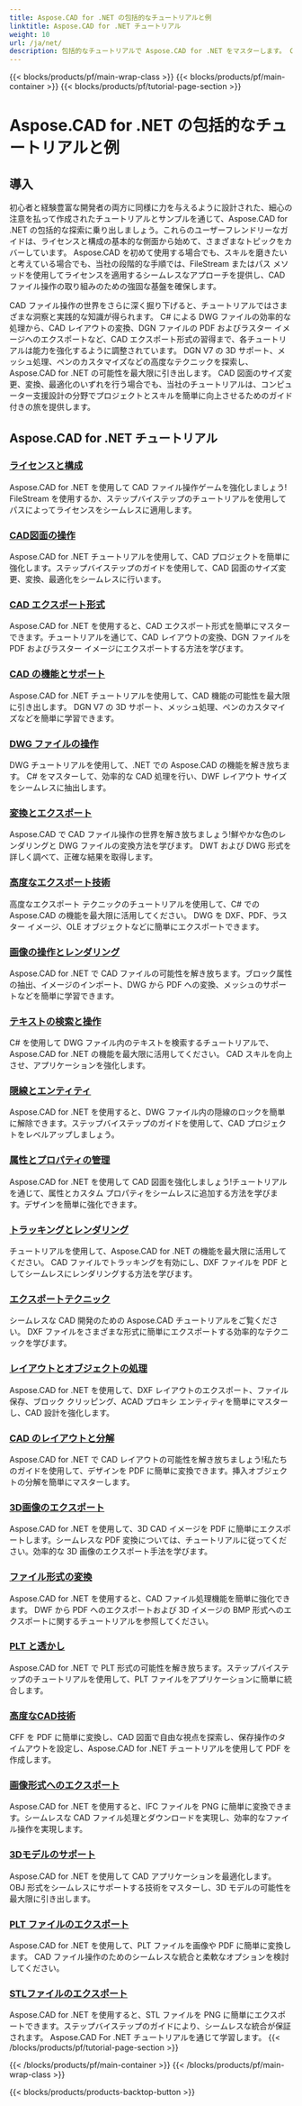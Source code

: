```yaml
---
title: Aspose.CAD for .NET の包括的なチュートリアルと例
linktitle: Aspose.CAD for .NET チュートリアル
weight: 10
url: /ja/net/
description: 包括的なチュートリアルで Aspose.CAD for .NET をマスターします。 CAD スキルをライセンスから高度なエクスポート技術まで高めます。隠れた機能を簡単にロック解除できます。
---
```


{{< blocks/products/pf/main-wrap-class >}}
{{< blocks/products/pf/main-container >}}
{{< blocks/products/pf/tutorial-page-section >}}

# Aspose.CAD for .NET の包括的なチュートリアルと例


## 導入

初心者と経験豊富な開発者の両方に同様に力を与えるように設計された、細心の注意を払って作成されたチュートリアルとサンプルを通じて、Aspose.CAD for .NET の包括的な探索に乗り出しましょう。これらのユーザーフレンドリーなガイドは、ライセンスと構成の基本的な側面から始めて、さまざまなトピックをカバーしています。 Aspose.CAD を初めて使用する場合でも、スキルを磨きたいと考えている場合でも、当社の段階的な手順では、FileStream またはパス メソッドを使用してライセンスを適用するシームレスなアプローチを提供し、CAD ファイル操作の取り組みのための強固な基盤を確保します。

CAD ファイル操作の世界をさらに深く掘り下げると、チュートリアルではさまざまな洞察と実践的な知識が得られます。 C# による DWG ファイルの効率的な処理から、CAD レイアウトの変換、DGN ファイルの PDF およびラスター イメージへのエクスポートなど、CAD エクスポート形式の習得まで、各チュートリアルは能力を強化するように調整されています。 DGN V7 の 3D サポート、メッシュ処理、ペンのカスタマイズなどの高度なテクニックを探索し、Aspose.CAD for .NET の可能性を最大限に引き出します。 CAD 図面のサイズ変更、変換、最適化のいずれを行う場合でも、当社のチュートリアルは、コンピューター支援設計の分野でプロジェクトとスキルを簡単に向上させるためのガイド付きの旅を提供します。

## Aspose.CAD for .NET チュートリアル
### [ライセンスと構成](./licensing-and-configuration/)
Aspose.CAD for .NET を使用して CAD ファイル操作ゲームを強化しましょう! FileStream を使用するか、ステップバイステップのチュートリアルを使用してパスによってライセンスをシームレスに適用します。 
### [CAD図面の操作](./cad-drawing-manipulation/)
Aspose.CAD for .NET チュートリアルを使用して、CAD プロジェクトを簡単に強化します。ステップバイステップのガイドを使用して、CAD 図面のサイズ変更、変換、最適化をシームレスに行います。
### [CAD エクスポート形式](./cad-export-formats/)
Aspose.CAD for .NET を使用すると、CAD エクスポート形式を簡単にマスターできます。チュートリアルを通じて、CAD レイアウトの変換、DGN ファイルを PDF およびラスター イメージにエクスポートする方法を学びます。
### [CAD の機能とサポート](./cad-features-and-support/)
Aspose.CAD for .NET チュートリアルを使用して、CAD 機能の可能性を最大限に引き出します。 DGN V7 の 3D サポート、メッシュ処理、ペンのカスタマイズなどを簡単に学習できます。
### [DWG ファイルの操作](./dwg-file-manipulation/)
DWG チュートリアルを使用して、.NET での Aspose.CAD の機能を解き放ちます。 C# をマスターして、効率的な CAD 処理を行い、DWF レイアウト サイズをシームレスに抽出します。
### [変換とエクスポート](./conversion-and-export/)
Aspose.CAD で CAD ファイル操作の世界を解き放ちましょう!鮮やかな色のレンダリングと DWG ファイルの変換方法を学びます。 DWT および DWG 形式を詳しく調べて、正確な結果を取得します。
### [高度なエクスポート技術](./advanced-export-techniques/)
高度なエクスポート テクニックのチュートリアルを使用して、C# での Aspose.CAD の機能を最大限に活用してください。 DWG を DXF、PDF、ラスター イメージ、OLE オブジェクトなどに簡単にエクスポートできます。
### [画像の操作とレンダリング](./image-manipulation-and-rendering/)
Aspose.CAD for .NET で CAD ファイルの可能性を解き放ちます。ブロック属性の抽出、イメージのインポート、DWG から PDF への変換、メッシュのサポートなどを簡単に学習できます。
### [テキストの検索と操作](./text-search-and-manipulation/)
C# を使用して DWG ファイル内のテキストを検索するチュートリアルで、Aspose.CAD for .NET の機能を最大限に活用してください。 CAD スキルを向上させ、アプリケーションを強化します。
### [隠線とエンティティ](./hidden-lines-and-entities/)
Aspose.CAD for .NET を使用すると、DWG ファイル内の隠線のロックを簡単に解除できます。ステップバイステップのガイドを使用して、CAD プロジェクトをレベルアップしましょう。
### [属性とプロパティの管理](./attribute-and-property-management/)
Aspose.CAD for .NET を使用して CAD 図面を強化しましょう!チュートリアルを通じて、属性とカスタム プロパティをシームレスに追加する方法を学びます。デザインを簡単に強化できます。
### [トラッキングとレンダリング](./tracking-and-rendering/)
チュートリアルを使用して、Aspose.CAD for .NET の機能を最大限に活用してください。 CAD ファイルでトラッキングを有効にし、DXF ファイルを PDF としてシームレスにレンダリングする方法を学びます。
### [エクスポートテクニック](./export-techniques/)
シームレスな CAD 開発のための Aspose.CAD チュートリアルをご覧ください。 DXF ファイルをさまざまな形式に簡単にエクスポートする効率的なテクニックを学びます。
### [レイアウトとオブジェクトの処理](./layout-and-object-handling/)
Aspose.CAD for .NET を使用して、DXF レイアウトのエクスポート、ファイル保存、ブロック クリッピング、ACAD プロキシ エンティティを簡単にマスターし、CAD 設計を強化します。
### [CAD のレイアウトと分解](./cad-layouts-and-decomposition/)
Aspose.CAD for .NET で CAD レイアウトの可能性を解き放ちましょう!私たちのガイドを使用して、デザインを PDF に簡単に変換できます。挿入オブジェクトの分解を簡単にマスターします。
### [3D画像のエクスポート](./3d-image-export/)
Aspose.CAD for .NET を使用して、3D CAD イメージを PDF に簡単にエクスポートします。シームレスな PDF 変換については、チュートリアルに従ってください。効率的な 3D 画像のエクスポート手法を学びます。
### [ファイル形式の変換](./file-format-conversion/)
Aspose.CAD for .NET を使用すると、CAD ファイル処理機能を簡単に強化できます。 DWF から PDF へのエクスポートおよび 3D イメージの BMP 形式へのエクスポートに関するチュートリアルを参照してください。
### [PLT と透かし](./plt-and-watermarking/)
Aspose.CAD for .NET で PLT 形式の可能性を解き放ちます。ステップバイステップのチュートリアルを使用して、PLT ファイルをアプリケーションに簡単に統合します。
### [高度なCAD技術](./advanced-cad-techniques/)
CFF を PDF に簡単に変換し、CAD 図面で自由な視点を探索し、保存操作のタイムアウトを設定し、Aspose.CAD for .NET チュートリアルを使用して PDF を作成します。
### [画像形式へのエクスポート](./exporting-to-image-formats/)
Aspose.CAD for .NET を使用すると、IFC ファイルを PNG に簡単に変換できます。シームレスな CAD ファイル処理とダウンロードを実現し、効率的なファイル操作を実現します。
### [3Dモデルのサポート](./3d-model-support/)
Aspose.CAD for .NET を使用して CAD アプリケーションを最適化します。 OBJ 形式をシームレスにサポートする技術をマスターし、3D モデルの可能性を最大限に引き出します。
### [PLT ファイルのエクスポート](./exporting-plt-files/)
Aspose.CAD for .NET を使用して、PLT ファイルを画像や PDF に簡単に変換します。 CAD ファイル操作のためのシームレスな統合と柔軟なオプションを検討してください。
### [STLファイルのエクスポート](./stl-file-export/)
Aspose.CAD for .NET を使用すると、STL ファイルを PNG に簡単にエクスポートできます。ステップバイステップのガイドにより、シームレスな統合が保証されます。 Aspose.CAD For .NET チュートリアルを通じて学習します。
{{< /blocks/products/pf/tutorial-page-section >}}

{{< /blocks/products/pf/main-container >}}
{{< /blocks/products/pf/main-wrap-class >}}

{{< blocks/products/products-backtop-button >}}
